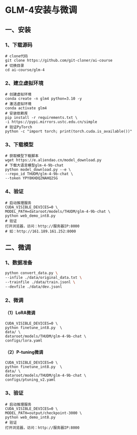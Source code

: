 # GLM-4安装与微调

## 一、安装

### 1、下载源码

```shell
# clone代码
git clone https://github.com/git-cloner/ai-course
# 切换目录
cd ai-course/glm-4
```

### 2、建立虚拟环境

```shell
# 创建虚拟环境
conda create -n glm4 python=3.10 -y
# 激活虚拟环境
conda activate glm4
# 安装依赖库
pip install -r requirements.txt \
-i https://pypi.mirrors.ustc.edu.cn/simple
# 验证PyTorch
python -c "import torch; print(torch.cuda.is_available())"
```

### 3、下载模型

```shell
# 获取模型下载脚本
wget https://e.aliendao.cn/model_download.py
# 下载大语言模型glm-4-9b-chat
python model_download.py --e \
--repo_id THUDM/glm-4-9b-chat \
--token YPY8KHDQ2NAHQ2SG
```

### 4、验证

```shell
# 启动推理服务
CUDA_VISIBLE_DEVICES=0 \
MODEL_PATH=dataroot/models/THUDM/glm-4-9b-chat \
python web_demo_int8.py
# 验证
打开浏览器，访问：http://服务器IP:8000
# 如：http://161.189.161.252:8000
```

## 二、微调

### 1、数据准备

```bash
python convert_data.py \
--infile ./data/original_data.txt \
--trainfile ./data/train.jsonl \
--devfile ./data/dev.jsonl
```

### 2、微调

#### （1）LoRA微调

```shell
CUDA_VISIBLE_DEVICES=0 \
python finetune_int8.py  \
data/ \
dataroot/models/THUDM/glm-4-9b-chat \
configs/lora.yaml
```

#### （2）P-tuning微调

```shell
CUDA_VISIBLE_DEVICES=0 \
python finetune_int8.py  \
data/ \
dataroot/models/THUDM/glm-4-9b-chat \
configs/ptuning_v2.yaml
```

### 3、验证

```shell
# 启动推理服务
CUDA_VISIBLE_DEVICES=0 \
MODEL_PATH=output/checkpoint-3000 \
python web_demo_int8.py
# 验证
打开浏览器，访问：http://服务器IP:8000
```

